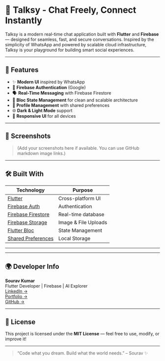# 💬 Talksy - Chat Freely, Connect Instantly

Talksy is a modern real-time chat application built with **Flutter** and **Firebase** — designed for seamless, fast, and secure conversations. Inspired by the simplicity of WhatsApp and powered by scalable cloud infrastructure, Talksy is your playground for building smart social experiences.

---

## 🚀 Features

- ✨ **Modern UI** inspired by WhatsApp
- 🔐 **Firebase Authentication** (Google)
- 🗣 **Real-Time Messaging** with Firebase Firestore
- 🧠 **Bloc State Management** for clean and scalable architecture
- 👤 **Profile Management** with shared preferences
- 🌐 **Dark & Light Mode** support
- 📱 **Responsive UI** for all devices

---

## 📸 Screenshots

> (Add your screenshots here if available. You can use GitHub markdown image links.)

---

## 🛠️ Built With

| Technology                                                           | Purpose              |
| -------------------------------------------------------------------- | -------------------- |
| [Flutter](https://flutter.dev)                                       | Cross-platform UI    |
| [Firebase Auth](https://firebase.google.com/products/auth)           | Authentication       |
| [Firebase Firestore](https://firebase.google.com/products/firestore) | Real-time database   |
| [Firebase Storage](https://firebase.google.com/products/storage)     | Image & File Uploads |
| [Flutter Bloc](https://bloclibrary.dev/)                             | State Management     |
| [Shared Preferences](https://pub.dev/packages/shared_preferences)    | Local Storage        |

---

---

## 🌍 Developer Info

**Sourav Kumar**  
Flutter Developer | Firebase | AI Explorer  
[LinkedIn →](https://www.linkedin.com/in/sourav-791120257/)  
[Portfolio →](https://sourav0174.github.io/sourav/)  
[GitHub →](https://github.com/Sourav0174)

---

## 📜 License

This project is licensed under the **MIT License** — feel free to use, modify, or improve it!

---

> “Code what you dream. Build what the world needs.” – Sourav ✨
